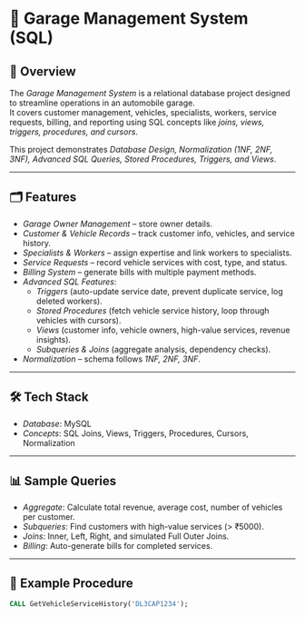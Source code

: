 # 🚗 Garage Management System (SQL)

## 📌 Overview
The *Garage Management System* is a relational database project designed to streamline operations in an automobile garage.  
It covers customer management, vehicles, specialists, workers, service requests, billing, and reporting using SQL concepts like *joins, views, triggers, procedures, and cursors*.

This project demonstrates *Database Design, Normalization (1NF, 2NF, 3NF), Advanced SQL Queries, Stored Procedures, Triggers, and Views*.

---

## 🗂 Features
- *Garage Owner Management* – store owner details.
- *Customer & Vehicle Records* – track customer info, vehicles, and service history.
- *Specialists & Workers* – assign expertise and link workers to specialists.
- *Service Requests* – record vehicle services with cost, type, and status.
- *Billing System* – generate bills with multiple payment methods.
- *Advanced SQL Features*:
  - *Triggers* (auto-update service date, prevent duplicate service, log deleted workers).
  - *Stored Procedures* (fetch vehicle service history, loop through vehicles with cursors).
  - *Views* (customer info, vehicle owners, high-value services, revenue insights).
  - *Subqueries & Joins* (aggregate analysis, dependency checks).
- *Normalization* – schema follows *1NF, 2NF, 3NF*.

---

## 🛠 Tech Stack
- *Database*: MySQL
- *Concepts*: SQL Joins, Views, Triggers, Procedures, Cursors, Normalization

---

## 📊 Sample Queries
- *Aggregate*: Calculate total revenue, average cost, number of vehicles per customer.
- *Subqueries*: Find customers with high-value services (> ₹5000).
- *Joins*: Inner, Left, Right, and simulated Full Outer Joins.
- *Billing*: Auto-generate bills for completed services.

---

## 📌 Example Procedure
```sql
CALL GetVehicleServiceHistory('DL3CAP1234');
